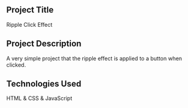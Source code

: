 ## Project Title

Ripple Click Effect

## Project Description

A very simple project that the ripple effect is applied to a button when clicked.

## Technologies Used

HTML & CSS & JavaScript
